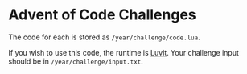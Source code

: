 
# Advent of Code Challenges

The code for each is stored as `/year/challenge/code.lua`.

If you wish to use this code, the runtime is [Luvit](https://luvit.io/install.html). Your challenge input should be in `/year/challenge/input.txt`.
